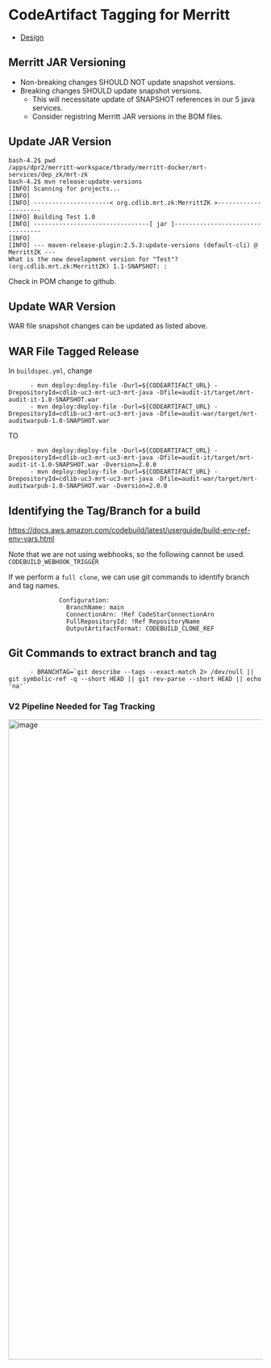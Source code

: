 # CodeArtifact Tagging for Merritt

- [Design](README.md)

## Merritt JAR Versioning

- Non-breaking changes SHOULD NOT update snapshot versions.
- Breaking changes SHOULD update snapshot versions.
  - This will necessitate update of SNAPSHOT references in our 5 java services.
  - Consider registring Merritt JAR versions in the BOM files.
 
## Update JAR Version

```
bash-4.2$ pwd
/apps/dpr2/merritt-workspace/tbrady/merritt-docker/mrt-services/dep_zk/mrt-zk
bash-4.2$ mvn release:update-versions
[INFO] Scanning for projects...
[INFO] 
[INFO] ---------------------< org.cdlib.mrt.zk:MerrittZK >---------------------
[INFO] Building Test 1.0
[INFO] --------------------------------[ jar ]---------------------------------
[INFO] 
[INFO] --- maven-release-plugin:2.5.3:update-versions (default-cli) @ MerrittZK ---
What is the new development version for "Test"? (org.cdlib.mrt.zk:MerrittZK) 1.1-SNAPSHOT: : 
```

Check in POM change to github.

## Update WAR Version

WAR file snapshot changes can be updated as listed above.

## WAR File Tagged Release

In `buildspec.yml`, change

```
      - mvn deploy:deploy-file -Durl=${CODEARTIFACT_URL} -DrepositoryId=cdlib-uc3-mrt-uc3-mrt-java -Dfile=audit-it/target/mrt-audit-it-1.0-SNAPSHOT.war
      - mvn deploy:deploy-file -Durl=${CODEARTIFACT_URL} -DrepositoryId=cdlib-uc3-mrt-uc3-mrt-java -Dfile=audit-war/target/mrt-auditwarpub-1.0-SNAPSHOT.war
```

TO

```
      - mvn deploy:deploy-file -Durl=${CODEARTIFACT_URL} -DrepositoryId=cdlib-uc3-mrt-uc3-mrt-java -Dfile=audit-it/target/mrt-audit-it-1.0-SNAPSHOT.war -Dversion=2.0.0
      - mvn deploy:deploy-file -Durl=${CODEARTIFACT_URL} -DrepositoryId=cdlib-uc3-mrt-uc3-mrt-java -Dfile=audit-war/target/mrt-auditwarpub-1.0-SNAPSHOT.war -Dversion=2.0.0
```

## Identifying the Tag/Branch for a build

https://docs.aws.amazon.com/codebuild/latest/userguide/build-env-ref-env-vars.html

Note that we are not using webhooks, so the following cannot be used. `CODEBUILD_WEBHOOK_TRIGGER`

If we perform a `full clone`, we can use git commands to identify branch and tag names.

```
              Configuration:
                BranchName: main
                ConnectionArn: !Ref CodeStarConnectionArn
                FullRepositoryId: !Ref RepositoryName
                OutputArtifactFormat: CODEBUILD_CLONE_REF
```

## Git Commands to extract branch and tag

```
      - BRANCHTAG=`git describe --tags --exact-match 2> /dev/null || git symbolic-ref -q --short HEAD || git rev-parse --short HEAD || echo 'na'`
```

### V2 Pipeline Needed for Tag Tracking

<img width="1269" alt="image" src="https://github.com/CDLUC3/mrt-doc/assets/1111057/02a72896-9309-41ab-a0d5-f8d38fdcbcb1">
